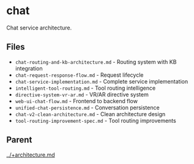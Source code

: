 # chat

Chat service architecture.

## Files

- `chat-routing-and-kb-architecture.md` - Routing system with KB integration
- `chat-request-response-flow.md` - Request lifecycle
- `chat-service-implementation.md` - Complete service implementation
- `intelligent-tool-routing.md` - Tool routing intelligence
- `directive-system-vr-ar.md` - VR/AR directive system
- `web-ui-chat-flow.md` - Frontend to backend flow
- `unified-chat-persistence.md` - Conversation persistence
- `chat-v2-clean-architecture.md` - Clean architecture design
- `tool-routing-improvement-spec.md` - Tool routing improvements

## Parent
[../+architecture.md](../+architecture.md)